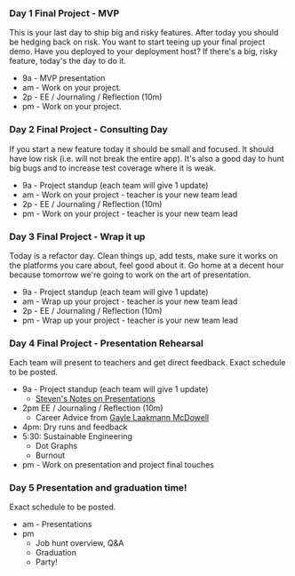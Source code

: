### Day 1 Final Project - MVP

This is your last day to ship big and risky features.  After today you should
be hedging back on risk. You want to start teeing up your final project demo.
Have you deployed to your deployment host?  If there's a big, risky feature,
today's the day to do it.

- 9a - MVP presentation
- am - Work on your project.
- 2p - EE / Journaling / Reflection (10m)
- pm - Work on your project.

### Day 2 Final Project - Consulting Day

If you start a new feature today it should be small and focused.  It should
have low risk (i.e. will not break the entire app).  It's also a good day to
hunt big bugs and to increase test coverage where it is weak.

- 9a - Project standup (each team will give 1 update)
- am - Work on your project - teacher is your new team lead
- 2p - EE / Journaling / Reflection (10m)
- pm - Work on your project - teacher is your new team lead

### Day 3 Final Project - Wrap it up

Today is a refactor day.  Clean things up, add tests, make sure it works on the
platforms you care about, feel good about it.  Go home at a decent hour because
tomorrow we're going to work on the art of presentation.

- 9a - Project standup (each team will give 1 update)
- am - Wrap up your project - teacher is your new team lead
- 2p - EE / Journaling / Reflection (10m)
- pm - Wrap up your project - teacher is your new team lead


### Day 4 Final Project - Presentation Rehearsal
Each team will present to teachers and get direct feedback. Exact schedule to be posted.

- 9a - Project standup (each team will give 1 update)
  - [Steven's Notes on Presentations](./discussions/presentation-notes.md)
- 2pm EE / Journaling / Reflection (10m)
  - Career Advice from [Gayle Laakmann McDowell](http://www.quora.com/What-are-the-top-10-pieces-of-career-advice-Gayle-Laakmann-McDowell-would-give-to-future-software-engineers/answer/Gayle-Laakmann-McDowell)
- 4pm:  Dry runs and feedback
- 5:30: Sustainable Engineering
    * Dot Graphs
    * Burnout
- pm - Work on presentation and project final touches

### Day 5 Presentation and graduation time!
Exact schedule to be posted.

- am - Presentations
- pm
  - Job hunt overview, Q&A
  - Graduation
  - Party!
